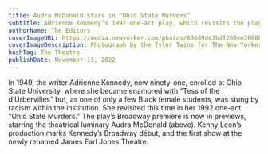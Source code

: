 ```yaml
---
title: Audra McDonald Stars in “Ohio State Murders”
subtitle: Adrienne Kennedy’s 1992 one-act play, which revisits the playwright’s time in college, has its Broadway début, directed by Kenny Leon.
authorName: The Editors
coverImageURL: https://media.newyorker.com/photos/636d9de3bdf260ee20688de9/master/w_960,c_limit/221121_r41361.jpg
coverImageDescription: Photograph by the Tyler Twins for The New Yorker
hashTag: The Theatre
publishDate: November 11, 2022
---
```


In 1949, the writer Adrienne Kennedy, now ninety-one, enrolled at Ohio State University, where she became enamored with “Tess of the d’Urbervilles” but, as one of only a few Black female students, was stung by racism within the institution. She revisited this time in her 1992 one-act “Ohio State Murders.” The play’s Broadway première is now in previews, starring the theatrical luminary Audra McDonald (above). Kenny Leon’s production marks Kennedy’s Broadway début, and the first show at the newly renamed James Earl Jones Theatre.